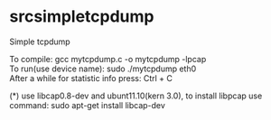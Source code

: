 # srcsimpletcpdump
Simple tcpdump

To compile: gcc mytcpdump.c -o mytcpdump -lpcap          
To run(use device name): sudo ./mytcpdump eth0           
After a while for statistic info press: Ctrl + C         

(*) use libcap0.8-dev and ubunt11.10(kern 3.0),
to install libpcap use command: sudo apt-get install libcap-dev
